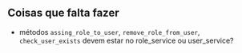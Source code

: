 ## Coisas que falta fazer
- métodos `assing_role_to_user`, `remove_role_from_user`, `check_user_exists` devem estar no role_service ou user_service?